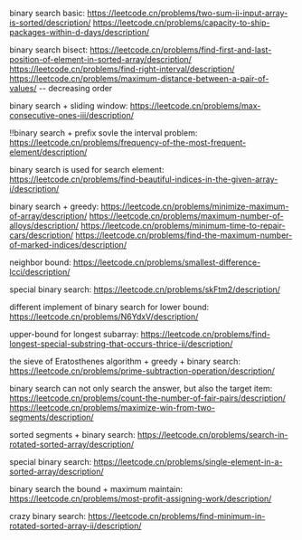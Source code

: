 binary search basic:
https://leetcode.cn/problems/two-sum-ii-input-array-is-sorted/description/
https://leetcode.cn/problems/capacity-to-ship-packages-within-d-days/description/


binary search bisect:
https://leetcode.cn/problems/find-first-and-last-position-of-element-in-sorted-array/description/
https://leetcode.cn/problems/find-right-interval/description/
https://leetcode.cn/problems/maximum-distance-between-a-pair-of-values/ -- decreasing order

binary search + sliding window:
https://leetcode.cn/problems/max-consecutive-ones-iii/description/


!!binary search + prefix sovle the interval problem:
https://leetcode.cn/problems/frequency-of-the-most-frequent-element/description/

binary search is used for search element: https://leetcode.cn/problems/find-beautiful-indices-in-the-given-array-i/description/

binary search + greedy:
https://leetcode.cn/problems/minimize-maximum-of-array/description/
https://leetcode.cn/problems/maximum-number-of-alloys/description/
https://leetcode.cn/problems/minimum-time-to-repair-cars/description/
https://leetcode.cn/problems/find-the-maximum-number-of-marked-indices/description/

neighbor bound: https://leetcode.cn/problems/smallest-difference-lcci/description/

special binary search: https://leetcode.cn/problems/skFtm2/description/

different implement of binary search for lower bound: https://leetcode.cn/problems/N6YdxV/description/

upper-bound for longest subarray: https://leetcode.cn/problems/find-longest-special-substring-that-occurs-thrice-ii/description/


the sieve of Eratosthenes algorithm + greedy + binary search:
https://leetcode.cn/problems/prime-subtraction-operation/description/

binary search can not only search the answer, but also the target item:
https://leetcode.cn/problems/count-the-number-of-fair-pairs/description/
https://leetcode.cn/problems/maximize-win-from-two-segments/description/


sorted segments + binary search:
https://leetcode.cn/problems/search-in-rotated-sorted-array/description/

special binary search:
https://leetcode.cn/problems/single-element-in-a-sorted-array/description/

binary search the bound + maximum maintain:
https://leetcode.cn/problems/most-profit-assigning-work/description/


crazy binary search:
https://leetcode.cn/problems/find-minimum-in-rotated-sorted-array-ii/description/